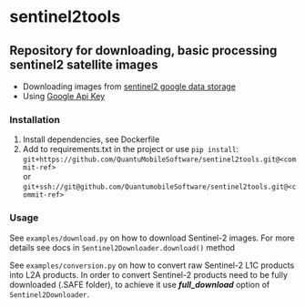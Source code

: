 # sentinel2tools

## Repository for downloading, basic processing sentinel2 satellite images

* Downloading images from [sentinel2 google data storage](https://cloud.google.com/storage/docs/public-datasets/sentinel-2)
* Using [Google Api Key](https://support.google.com/googleapi/answer/6251787?hl=en)

### Installation
1. Install dependencies, see Dockerfile
2. Add to requirements.txt in the project or use `pip install`:<br>
`git+https://github.com/QuantuMobileSoftware/sentinel2tools.git@<commit-ref>`
<br> or
`git+ssh://git@github.com/QuantumobileSoftware/sentinel2tools.git@<commit-ref>`

### Usage

See `examples/download.py` on how to download Sentinel-2 images. 
For more details see docs in `Sentinel2Downloader.download()` method

See `examples/conversion.py` on how to convert raw Sentinel-2 L1C products into L2A products. 
In order to convert Sentinel-2 products need to be fully downloaded (.SAFE folder), 
to achieve it use _**full_download**_ option of `Sentinel2Downloader`.
